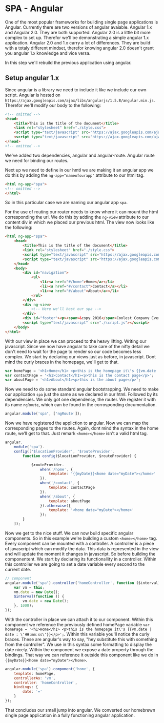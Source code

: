 # SPA - Angular

One of the most popular frameworks for building single page applications is Angular. Currently there are two versions of angular avaiable. Angular 1.x and Angular 2.0. They are both supported. Angular 2.0 is a little bit more complex to set up. Therefor we'll be demonstrating a simple angular 1.x application. Angular 2.0 and 1.x carry a lot of differences. They are build with a totaly different mindset, therefor knowing angular 2.0 doesn't grant you angular 1.x knowledge and vice versa.

In this step we'll rebuild the previous application using angular.

## Setup angular 1.x

Since angular is a library we need to include it like we include our own script. Angular is hosted on `https://ajax.googleapis.com/ajax/libs/angularjs/1.5.8/angular.min.js`. Therefor we'll modify our body to the following:

```html
<!-- omitted -->
<head>
    <title>This is the title of the document</title>
    <link rel="stylesheet" href="./style.css">
    <script type="text/javascript" src="https://ajax.googleapis.com/ajax/libs/angularjs/1.5.8/angular.min.js"></script>
    <script type="text/javascript" src="https://ajax.googleapis.com/ajax/libs/angularjs/1.5.8/angular-route.min.js"></script>
</head>
<!-- omitted -->
```

We've added two dependencies, angular and angular-route. Angular route we need for binding our routes. 

Next up we need to define in our hmtl we are making it an angular app we do this by adding the `ng-app="nameofourapp"` attribute to our html tag.

```html
<html ng-app="spa">
<!-- omitted -->
</html>
```

So in this particular case we are naming our angular app `spa`.

For the use of routing our router needs to know where it can mount the html corresponding the url. We do this by adding the `ng-view` attribute to our content div in which we placed our previous html. The view now looks like the following:

```html
<html ng-app="spa">
    <head>
        <title>This is the title of the document</title>
        <link rel="stylesheet" href="./style.css">
        <script type="text/javascript" src="https://ajax.googleapis.com/ajax/libs/angularjs/1.5.8/angular.min.js"></script>
        <script type="text/javascript" src="https://ajax.googleapis.com/ajax/libs/angularjs/1.5.8/angular-route.min.js"></script>
    </head>
    <body>
        <div id="navigation">
            <ul>
                <li><a href="#/home">Home</a></li>
                <li><a href="#/contact">Contact</a></li>
                <li><a href="#/about">About</a></li>
            </ul>
        </div>
        <div ng-view>
            <!-- Here we'll host our spa -->
        </div>
        <div id="footer"><p><span>&copy 2016</span>Coolest Company Ever</p></div>
        <script type="text/javascript" src="./script.js"></script>
    </body>
</html>
```

With our view in place we can proceed to the heavy lifting. Writing our javascript. Since we now have angular to take care of the nifty detail we don't need to wait for the page to render so our code becomes less complex.
We start by declaring our views just as before, in javascript. Dont mind the curly braces in the homepage, we'll get to that.

```javascript
var homePage = '<h1>Home</h1> <p>this is the homepage it\'s {{vm.date | date : \'HH:mm:ss\'}}</p>';
var contactPage = '<h1>Contact</h1><p>this is the contact page</p>';
var aboutPage = '<h1>About</h1><p>this is the about page</p>';
```

Now we need to do some standard angular bootstrapping. We need to make our application `spa` just the same as we declared in our html. Followed by its dependencies. We only got one dependency, the router. We register it with its name `ngRoute`, which can be found in the corrosponding documentation.

```javascript
angular.module('spa', ['ngRoute']);
```

Now we have registered the appliction to angular. Now we can map the corresponding pages to the routes. Again, dont mind the syntax in the home route, we'll get to that. Just remark `<home></home>` isn't a valid html tag.

```javascript
angular.
    module('spa').
    config(['$locationProvider', '$routeProvider',
        function config($locationProvider, $routeProvider) {

            $routeProvider.
                when('/home', {
                    template: '{{myDate}}<home date="myDate"></home>'
                }).
                when('/contact', {
                    template: contactPage
                }).
                when('/about', {
                    template: aboutPage
                }).otherwise({
                    template: '<home date="myDate"></home>'
                });
        }
    ]);

```
Now we get to the nice stuff. We can now build specific angular components. So in this example we're building a custom `<home></home>` tag. Every component can be mounted with a controller. A controller is a piece of javascript which can modify the data. This data is represented in the view and will update the moment it changes in javascript. So before building the componentent. We start by declaring its functionallity in a controller. Within this controller we are going to set a date variable every second to the current date.

```javascript
// component
angular.module('spa').controller('homeController', function ($interval) {
    var vm = this;
    vm.date = new Date();
    $interval(function () {
        vm.date = new Date();
    }, 1000);
});
```

With the controller in place we can attach it to our component. Within this component we reference the previously defined homePage variable `var homePage = '<h1>Home</h1> <p>this is the homepage it\'s {{vm.date | date : \'HH:mm:ss\'}}</p>';`. Within this variable you'll notice the curly braces. These are angular's way to say, "hey substitute this with something from the controller". We use in this syntax some formatting to display the date nicely. Within the component we expose a date property through the bindings. That way we can reference it outside this component like we do in `{{myDate}}<home date="myDate"></home>`.

```javascript
angular.module('spa').component('home', {
    template: homePage,
    controllerAs: 'vm',
    controller: 'homeController',
    bindings: {
        date: '='
    }
});

```

That concludes our small jump into angular. We converted our homebrewn single page application in a fully functioning angular application.
